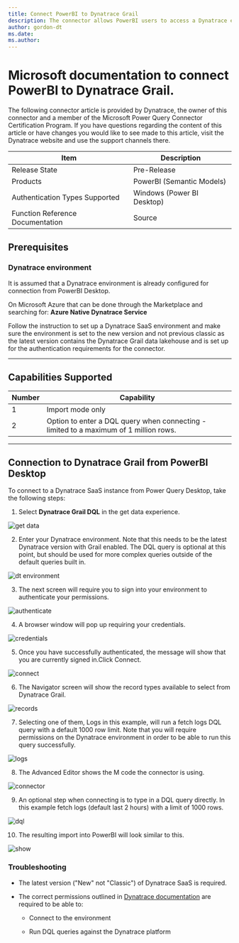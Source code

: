 ```yaml
---
title: Connect PowerBI to Dynatrace Grail
description: The connector allows PowerBI users to access a Dynatrace environment on which they have the necessary permissions to run DQL queries.
author: gordon-dt
ms.date: 
ms.author: 
---
```


# Microsoft documentation to connect PowerBI to Dynatrace Grail.

The following connector article is provided by Dynatrace, the owner of
this connector and a member of the Microsoft Power Query Connector
Certification Program. If you have questions regarding the content of
this article or have changes you would like to see made to this article,
visit the Dynatrace website and use the support channels there.

|Item|                                Description|
------|----------------------------------------------------------------
|Release State|                       Pre-Release|
|Products|                            PowerBI (Semantic Models)|
|Authentication Types Supported|      Windows (Power BI Desktop)|
|Function Reference Documentation|    Source|

## Prerequisites

### Dynatrace environment

It is assumed that a Dynatrace environment is already configured for
connection from PowerBI Desktop.

On Microsoft Azure that can be done through the Marketplace and
searching for: **Azure Native Dynatrace Service**

Follow the instruction to set up a Dynatrace SaaS environment and make
sure the environment is set to the new version and not previous classic
as the latest version contains the Dynatrace Grail data lakehouse and is set up for
the authentication requirements for the connector.

--------------------------------------------------------
## Capabilities Supported

| Number | Capability                                  |
| ------ | ------------------------------------------- |
| 1      | Import mode only                            |
| 2      | Option to enter a DQL query when connecting - limited to a maximum of 1 million rows. |
--------------------------------------------------------

## Connection to Dynatrace Grail from PowerBI Desktop

To connect to a Dynatrace SaaS instance from Power Query Desktop, take
the following steps:

1) Select **Dynatrace Grail DQL** in the get data experience.
   
![get data](./media/dynatrace-grail-dql/connector1_white.png)

2) Enter your Dynatrace environment. Note that this needs to be the latest Dynatrace version with Grail enabled. The DQL query is optional at this point, but should be used for more complex queries outside of the default queries built in.

![dt environment](./media/dynatrace-grail-dql/connector3_white.png)

3) The next screen will require you to sign into your environment to authenticate your permissions.

![authenticate](./media/dynatrace-grail-dql/connector4_white.png)

4) A browser window will pop up requiring your credentials.

![credentials](./media/dynatrace-grail-dql/connector5_white.png)

5) Once you have successfully authenticated, the message will show that you are currently signed in.Click Connect.

![connect](./media/dynatrace-grail-dql/connector6_white.png)

6) The Navigator screen will show the record types available to select from Dynatrace Grail.

![records](./media/dynatrace-grail-dql/connector7_white.png)

7) Selecting one of them, Logs in this example, will run a fetch logs DQL query with a default 1000 row limit. Note that you will require permissions on the Dynatrace environment in order to be able to run this query successfully.

![logs](./media/dynatrace-grail-dql/connector8_white.png)

8) The Advanced Editor shows the M code the connector is using.

![connector](./media/dynatrace-grail-dql/connector9_white.png)

9)  An optional step when connecting is to type in a DQL query directly. In this example fetch logs (default last 2 hours) with a limit of 1000 rows.

![dql](./media/dynatrace-grail-dql/connector10_white.png)

10) The resulting import into PowerBI will look similar to this.

![show](./media/dynatrace-grail-dql/connector11_white.png)

### Troubleshooting

-   The latest version ("New" not "Classic") of Dynatrace SaaS is
    required.

-   The correct permissions outlined in [Dynatrace
    documentation](https://docs.dynatrace.com/docs/platform/grail/data-model/assign-permissions-in-grail)
    are required to be able to:

    -   Connect to the environment

    -   Run DQL queries against the Dynatrace platform
